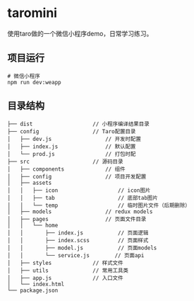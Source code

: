 # taromini
使用taro做的一个微信小程序demo，日常学习练习。

## 项目运行

    # 微信小程序
    npm run dev:weapp

## 目录结构

    ├── dist                   // 小程序编译结果目录
    ├── config                 // Taro配置目录
    │   ├── dev.js                 // 开发时配置
    │   ├── index.js               // 默认配置
    │   └── prod.js                // 打包时配
    ├── src                    // 源码目录
    │   ├── components             // 组件
    │   ├── config                 // 项目开发配置
    │   ├── assets
    │   │   ├── icon                   // icon图片
    │   │   ├── tab                    // 底部tab图片
    │   │   └── temp                   // 临时图片文件（后期删除）
    │   ├── models                 // redux models
    │   ├── pages                  // 页面文件目录
    │   │   └── home
    │   │       ├── index.js           // 页面逻辑
    │   │       ├── index.scss         // 页面样式
    │   │       ├── model.js           // 页面models
    │   │       └── service.js        // 页面api
    │   ├── styles             // 样式文件
    │   ├── utils              // 常用工具类
    │   ├── app.js             // 入口文件
    │   └── index.html
    └── package.json
